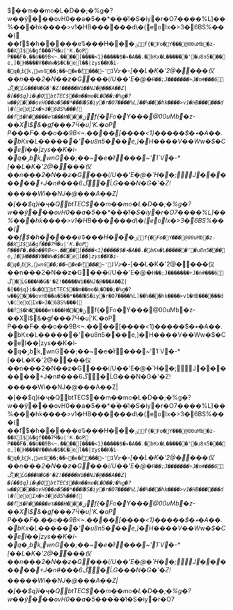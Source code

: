 $��m��mo�L�D��;�%g�?w��ŷ���ovH0��a�5��*�ؒ��l͛�S�iy�r�O7����%L]��%���hk ����>v1�HB������d\�(eoIx�>3�6BS%���(
��f$�h�����eԎ���H���`ݶf{�Fo�Y���@00uMb�z-��XI$&�gf���7Ӵ�u|'K.�oP
P���F�.��o��9B<~. ����[����<٭�$�����{1�A��.�bKx�L������'�u8n5���e ,]�H����V��Ww�$�C�el��|zys��K�i-�q�ݬbk,wnG��;�� ~�e�r͒���~'1`V⦫�-*[��L�K�'2@����仪��n���2�N� �ƶ�G���i/U��'E�@�`H��;J�������+J�n#���6ڴ�ĹG���N�G�'�Z!�����Wi��NJ�@���A��Z|�[��$q}i�ҷ�QbtTEC$��m��mo�L�D��;�%g�?w��ŷ���ovH0��a�5��*�ؒ��l͛�S�iy�r�O7����%L]��%���hk ����>v1�HB������d\�(eoIx�>3�6BS%���(
��f$�h�����eԎ���H���`ݶf{�Fo�Y���@00uMb�z-��XI$&�gf���7Ӵ�u|'K.�oP
P���F�.��o��9B<~. ����[����<٭�$�����{1�A��.�bKx�L������'�u8n5���e ,]�H����V��Ww�$�C�el��|zys��K�i-�q�ݬbk,wnG��;�� ~�e�r͒���~'1`V⦫�-*[��L�K�'2@����仪��n���2�N� �ƶ�G���i/U��'E�@�`H��;J�������+J�n#���6ڴ�ĹG���N�G�'�Z!�����Wi��NJ�@���A��Z|�[��$q}i�ҷ�QbtTEC$��m��mo�L�D��;�%g�?w��ŷ���ovH0��a�5��*�ؒ��l͛�S�iy�r�O7����%L]��%���hk ����>v1�HB������d\�(eoIx�>3�6BS%���(
��f$�h�����eԎ���H���`ݶf{�Fo�Y���@00uMb�z-��XI$&�gf���7Ӵ�u|'K.�oP
P���F�.��o��9B<~. ����[����<٭�$�����{1�A��.�bKx�L������'�u8n5���e ,]�H����V��Ww�$�C�el��|zys��K�i-�q�ݬbk,wnG��;�� ~�e�r͒���~'1`V⦫�-*[��L�K�'2@����仪��n���2�N� �ƶ�G���i/U��'E�@�`H��;J�������+J�n#���6ڴ�ĹG���N�G�'�Z!�����Wi��NJ�@���A��Z|�[��$q}i�ҷ�QbtTEC$��m��mo�L�D��;�%g�?w��ŷ���ovH0��a�5��*�ؒ��l͛�S�iy�r�O7����%L]��%���hk ����>v1�HB������d\�(eoIx�>3�6BS%���(
��f$�h�����eԎ���H���`ݶf{�Fo�Y���@00uMb�z-��XI$&�gf���7Ӵ�u|'K.�oP
P���F�.��o��9B<~. ����[����<٭�$�����{1�A��.�bKx�L������'�u8n5���e ,]�H����V��Ww�$�C�el��|zys��K�i-�q�ݬbk,wnG��;�� ~�e�r͒���~'1`V⦫�-*[��L�K�'2@����仪��n���2�N� �ƶ�G���i/U��'E�@�`H��;J�������+J�n#���6ڴ�ĹG���N�G�'�Z!�����Wi��NJ�@���A��Z|�[��$q}i�ҷ�QbtTEC$��m��mo�L�D��;�%g�?w��ŷ���ovH0��a�5��*�ؒ��l͛�S�iy�r�O7����%L]��%���hk ����>v1�HB������d\�(eoIx�>3�6BS%���(
��f$�h�����eԎ���H���`ݶf{�Fo�Y���@00uMb�z-��XI$&�gf���7Ӵ�u|'K.�oP
P���F�.��o��9B<~. ����[����<٭�$�����{1�A��.�bKx�L������'�u8n5���e ,]�H����V��Ww�$�C�el��|zys��K�i-�q�ݬbk,wnG��;�� ~�e�r͒���~'1`V⦫�-*[��L�K�'2@����仪��n���2�N� �ƶ�G���i/U��'E�@�`H��;J�������+J�n#���6ڴ�ĹG���N�G�'�Z!�����Wi��NJ�@���A��Z|�[��$q}i�ҷ�QbtTEC$��m��mo�L�D��;�%g�?w��ŷ���ovH0��a�5��*�ؒ��l͛�S�iy�r�O7����%L]��%���hk ����>v1�HB������d\�(eoIx�>3�6BS%���(
��f$�h�����eԎ���H���`ݶf{�Fo�Y���@00uMb�z-��XI$&�gf���7Ӵ�u|'K.�oP
P���F�.��o��9B<~. ����[����<٭�$�����{1�A��.�bKx�L������'�u8n5���e ,]�H����V��Ww�$�C�el��|zys��K�i-�q�ݬbk,wnG��;�� ~�e�r͒���~'1`V⦫�-*[��L�K�'2@����仪��n���2�N� �ƶ�G���i/U��'E�@�`H��;J�������+J�n#���6ڴ�ĹG���N�G�'�Z!�����Wi��NJ�@���A��Z|�[��$q}i�ҷ�QbtTEC$��m��mo�L�D��;�%g�?w��ŷ���ovH0��a�5��*�ؒ��l͛�S�iy�r�O7